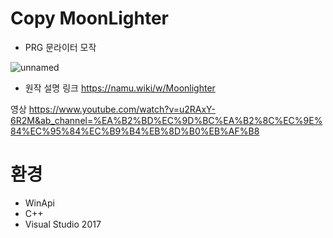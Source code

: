 # Copy MoonLighter
- PRG 문라이터 모작

![unnamed](https://user-images.githubusercontent.com/43703023/106983604-84cb9300-67a9-11eb-9eb1-f5255ed7779f.jpg)

- 원작 설명 링크 https://namu.wiki/w/Moonlighter


영상 
https://www.youtube.com/watch?v=u2RAxY-6R2M&ab_channel=%EA%B2%BD%EC%9D%BC%EA%B2%8C%EC%9E%84%EC%95%84%EC%B9%B4%EB%8D%B0%EB%AF%B8

# 환경
* WinApi
* C++
* Visual Studio 2017
